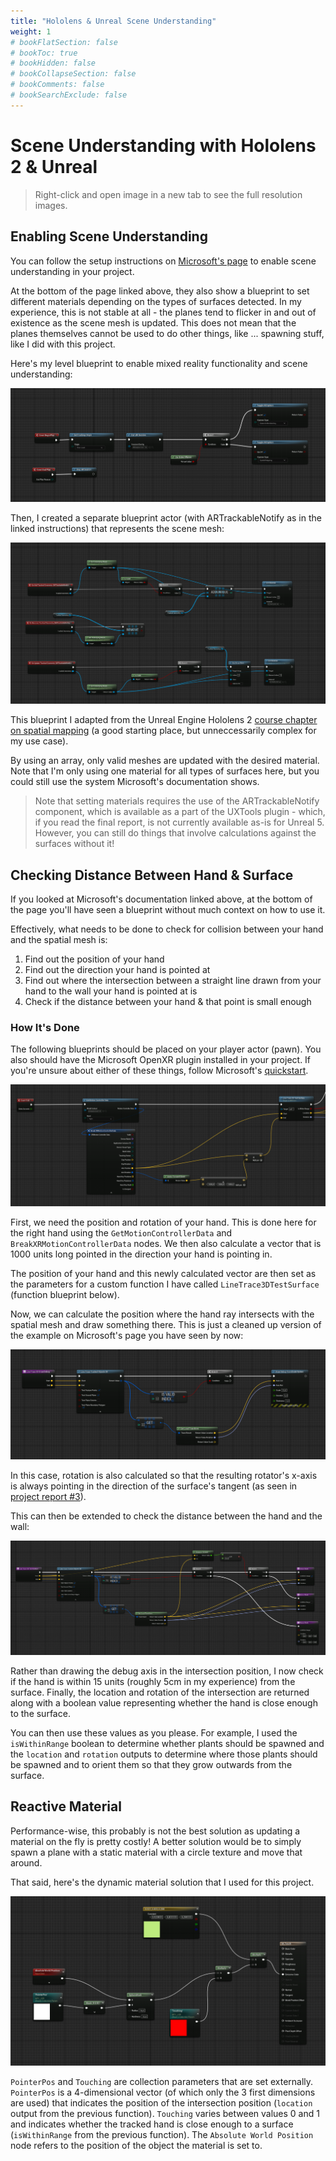 ```yaml
---
title: "Hololens & Unreal Scene Understanding"
weight: 1
# bookFlatSection: false
# bookToc: true
# bookHidden: false
# bookCollapseSection: false
# bookComments: false
# bookSearchExclude: false
---
```


# Scene Understanding with Hololens 2 & Unreal

> Right-click and open image in a new tab to see the full resolution images.

## Enabling Scene Understanding

You can follow the setup instructions on [Microsoft's page](https://learn.microsoft.com/en-us/windows/mixed-reality/develop/unreal/unreal-scene-understanding) to enable scene understanding in your project.

At the bottom of the page linked above, they also show a blueprint to set different materials depending on the types of surfaces detected. In my experience, this is not stable at all - the planes tend to flicker in and out of existence as the scene mesh is updated. This does not mean that the planes themselves cannot be used to do other things, like ... spawning stuff, like I did with this project.

Here's my level blueprint to enable mixed reality functionality and scene understanding:

![](./img/blueprints/level-blueprint.png)

Then, I created a separate blueprint actor (with ARTrackableNotify as in the linked instructions) that represents the scene mesh:

![](./img/blueprints/scenemesh-artrackablenotify-set-material.png)

This blueprint I adapted from the Unreal Engine Hololens 2 [course chapter on spatial mapping](https://dev.epicgames.com/community/learning/courses/M97/hololens-2-mixed-reality-production-for-unreal-engine/LBo/unreal-engine-spatial-mapping) (a good starting place, but unneccessarily complex for my use case).

By using an array, only valid meshes are updated with the desired material. Note that I'm only using one material for all types of surfaces here, but you could still use the system Microsoft's documentation shows.

> Note that setting materials requires the use of the ARTrackableNotify component, which is available as a part of the UXTools plugin - which, if you read the final report, is not currently available as-is for Unreal 5. However, you can still do things that involve calculations against the surfaces without it!

## Checking Distance Between Hand & Surface

If you looked at Microsoft's documentation linked above, at the bottom of the page you'll have seen a blueprint without much context on how to use it. 

Effectively, what needs to be done to check for collision between your hand and the spatial mesh is:

1. Find out the position of your hand
2. Find out the direction your hand is pointed at
3. Find out where the intersection between a straight line drawn from your hand to the wall your hand is pointed at is
4. Check if the distance between your hand & that point is small enough

### How It's Done

The following blueprints should be placed on your player actor (pawn). You also should have the Microsoft OpenXR plugin installed in your project. If you're unsure about either of these things, follow Microsoft's [quickstart](https://learn.microsoft.com/en-us/windows/mixed-reality/develop/unreal/unreal-quickstart).

![](./img/blueprints/get-aim-and-calculate-forward.png)

First, we need the position and rotation of your hand. This is done here for the right hand using the `GetMotionControllerData` and `BreakXRMotionControllerData` nodes. We then also calculate a vector that is 1000 units long pointed in the direction your hand is pointing in.

The position of your hand and this newly calculated vector are then set as the parameters for a custom function I have called `LineTrace3DTestSurface` (function blueprint below).

Now, we can calculate the position where the hand ray intersects with the spatial mesh and draw something there. This is just a cleaned up version of the example on Microsoft's page you have seen by now:

![](./img/blueprints/line-trace-and-draw-debug.png)

In this case, rotation is also calculated so that the resulting rotator's x-axis is always pointing in the direction of the surface's tangent (as seen in [project report #3](/embodied-interaction-dir/docs/project-report-3)).

This can then be extended to check the distance between the hand and the wall:

![](./img/blueprints/test-if-within-range.png)

Rather than drawing the debug axis in the intersection position, I now check if the hand is within 15 units (roughly 5cm in my experience) from the surface. Finally, the location and rotation of the intersection are returned along with a boolean value representing whether the hand is close enough to the surface.

You can then use these values as you please. For example, I used the `isWithinRange` boolean to determine whether plants should be spawned and the `location` and `rotation` outputs to determine where those plants should be spawned and to orient them so that they grow outwards from the surface.

## Reactive Material

Performance-wise, this probably is not the best solution as updating a material on the fly is pretty costly! A better solution would be to simply spawn a plane with a static material with a circle texture and move that around.

That said, here's the dynamic material solution that I used for this project.

![](./img/blueprints/touch-surface-material.png)

```PointerPos``` and ```Touching``` are collection parameters that are set externally. ```PointerPos``` is a 4-dimensional vector (of which only the 3 first dimensions are used) that indicates the position of the intersection position (`location` output from the previous function). ```Touching``` varies between values 0 and 1 and indicates whether the tracked hand is close enough to a surface (`isWithinRange` from the previous function). The ```Absolute World Position``` node refers to the position of the object the material is set to.